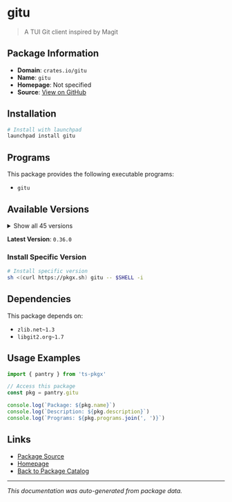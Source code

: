 # gitu

> A TUI Git client inspired by Magit

## Package Information

- **Domain**: `crates.io/gitu`
- **Name**: `gitu`
- **Homepage**: Not specified
- **Source**: [View on GitHub](https://github.com/pkgxdev/pantry/tree/main/projects/crates.io/gitu/package.yml)

## Installation

```bash
# Install with launchpad
launchpad install gitu
```

## Programs

This package provides the following executable programs:

- `gitu`

## Available Versions

<details>
<summary>Show all 45 versions</summary>

- `0.36.0`, `0.35.0`, `0.34.0`, `0.33.0`, `0.32.0`
- `0.31.0`, `0.30.3`, `0.30.1`, `0.29.0`, `0.28.2`
- `0.28.1`, `0.28.0`, `0.27.0`, `0.26.0`, `0.25.0`
- `0.24.0`, `0.23.1`, `0.23.0`, `0.22.1`, `0.22.0`
- `0.21.1`, `0.21.0`, `0.20.1`, `0.20.0`, `0.19.2`
- `0.19.1`, `0.19.0`, `0.18.4`, `0.18.3`, `0.18.2`
- `0.18.0`, `0.17.1`, `0.17.0`, `0.16.0`, `0.15.0`
- `0.14.0`, `0.13.1`, `0.13.0`, `0.12.1`, `0.12.0`
- `0.11.0`, `0.10.0`, `0.9.1`, `0.9.0`, `0.8.0`

</details>

**Latest Version**: `0.36.0`

### Install Specific Version

```bash
# Install specific version
sh <(curl https://pkgx.sh) gitu -- $SHELL -i
```

## Dependencies

This package depends on:

- `zlib.net~1.3`
- `libgit2.org~1.7`

## Usage Examples

```typescript
import { pantry } from 'ts-pkgx'

// Access this package
const pkg = pantry.gitu

console.log(`Package: ${pkg.name}`)
console.log(`Description: ${pkg.description}`)
console.log(`Programs: ${pkg.programs.join(', ')}`)
```

## Links

- [Package Source](https://github.com/pkgxdev/pantry/tree/main/projects/crates.io/gitu/package.yml)
- [Homepage](#)
- [Back to Package Catalog](../../../package-catalog.md)

---

*This documentation was auto-generated from package data.*
